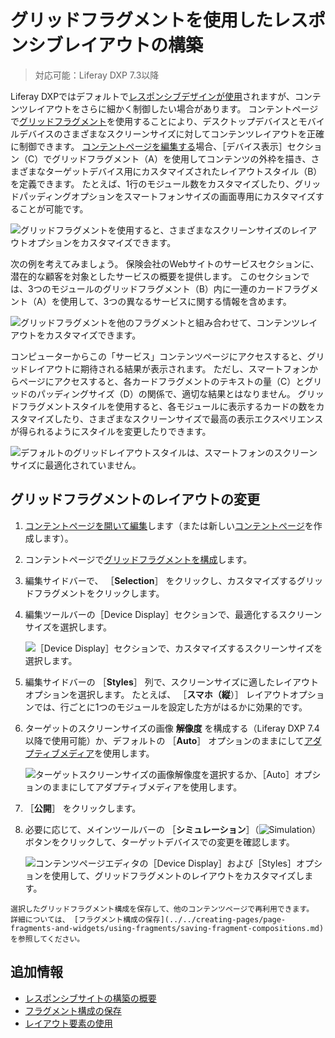# グリッドフラグメントを使用したレスポンシブレイアウトの構築
<!--TASK: Reconsider article.-->
> 対応可能：Liferay DXP 7.3以降

Liferay DXPではデフォルトで[レスポンシブデザインが使用](./building-a-responsive-site.md)されますが、コンテンツレイアウトをさらに細かく制御したい場合があります。 コンテントページで[グリッドフラグメント](../../creating-pages/page-fragments-and-widgets/using-fragments/using-layout-elements.md)を使用することにより、デスクトップデバイスとモバイルデバイスのさまざまなスクリーンサイズに対してコンテンツレイアウトを正確に制御できます。 [コンテントページを編集する](../../creating-pages/using-content-pages/adding-elements-to-content-pages.md)場合、［デバイス表示］セクション（C）でグリッドフラグメント（A）を使用してコンテンツの外枠を描き、さまざまなターゲットデバイス用にカスタマイズされたレイアウトスタイル（B）を定義できます。 たとえば、1行のモジュール数をカスタマイズしたり、グリッドパッディングオプションをスマートフォンサイズの画面専用にカスタマイズすることが可能です。

![グリッドフラグメントを使用すると、さまざまなスクリーンサイズのレイアウトオプションをカスタマイズできます。](./building-responsive-layouts-with-the-grid-fragment/images/04.png)

次の例を考えてみましょう。 保険会社のWebサイトのサービスセクションに、潜在的な顧客を対象としたサービスの概要を提供します。 このセクションでは、3つのモジュールのグリッドフラグメント（B）内に一連のカードフラグメント（A）を使用して、3つの異なるサービスに関する情報を含めます。

![グリッドフラグメントを他のフラグメントと組み合わせて、コンテンツレイアウトをカスタマイズできます。](./building-responsive-layouts-with-the-grid-fragment/images/01.png)

コンピューターからこの「サービス」コンテンツページにアクセスすると、グリッドレイアウトに期待される結果が表示されます。 ただし、スマートフォンからページにアクセスすると、各カードフラグメントのテキストの量（C）とグリッドのパッディングサイズ（D）の関係で、適切な結果とはなりません。 グリッドフラグメントスタイルを使用すると、各モジュールに表示するカードの数をカスタマイズしたり、さまざまなスクリーンサイズで最高の表示エクスペリエンスが得られるようにスタイルを変更したりできます。

![デフォルトのグリッドレイアウトスタイルは、スマートフォンのスクリーンサイズに最適化されていません。](./building-responsive-layouts-with-the-grid-fragment/images/02.png)

## グリッドフラグメントのレイアウトの変更

1. [コンテントページを開いて編集](../../creating-pages/using-content-pages/adding-elements-to-content-pages.md)します（または新しい[コンテントページ](./../../creating-pages/adding-pages/adding-a-page-to-a-site.md)を作成します）。
1. コンテントページで[グリッドフラグメントを構成](../../creating-pages/page-fragments-and-widgets/using-fragments/using-layout-elements.md)します。
1. 編集サイドバーで、 ［**Selection**］ をクリックし、カスタマイズするグリッドフラグメントをクリックします。
1. 編集ツールバーの［Device Display］セクションで、最適化するスクリーンサイズを選択します。

    ![［Device Display］セクションで、カスタマイズするスクリーンサイズを選択します。](./building-responsive-layouts-with-the-grid-fragment/images/06.png)

1. 編集サイドバーの ［**Styles**］ 列で、スクリーンサイズに適したレイアウトオプションを選択します。  たとえば、 ［**スマホ（縦**）］ レイアウトオプションでは、行ごとに1つのモジュールを設定した方がはるかに効果的です。
1. ターゲットのスクリーンサイズの画像 **解像度** を構成する（Liferay DXP 7.4以降で使用可能）か、デフォルトの ［**Auto**］ オプションのままにして[アダプティブメディア](../../../content-authoring-and-management/documents-and-media/publishing-and-sharing/serving-device-and-screen-optimized-media/how-adaptive-media-works.md)を使用します。

    ![ターゲットスクリーンサイズの画像解像度を選択するか、［Auto］オプションのままにしてアダプティブメディアを使用します。](./building-responsive-layouts-with-the-grid-fragment/images/05.png)

1. ［**公開**］ をクリックします。
1. 必要に応じて、メインツールバーの ［**シミュレーション**］（![Simulation](../../../images/icon-simulation.png)）ボタンをクリックして、ターゲットデバイスでの変更を確認します。

    ![コンテンツページエディタの［Device Display］および［Styles］オプションを使用して、グリッドフラグメントのレイアウトをカスタマイズします。](./building-responsive-layouts-with-the-grid-fragment/images/03.gif)

```{tip}
選択したグリッドフラグメント構成を保存して、他のコンテンツページで再利用できます。 詳細については、 [フラグメント構成の保存](../../creating-pages/page-fragments-and-widgets/using-fragments/saving-fragment-compositions.md) を参照してください。
```

## 追加情報

- [レスポンシブサイトの構築の概要](./building-a-responsive-site.md)
- [フラグメント構成の保存](../../creating-pages/page-fragments-and-widgets/using-fragments/saving-fragment-compositions.md)
- [レイアウト要素の使用](../../creating-pages/page-fragments-and-widgets/using-fragments/using-layout-elements.md)
